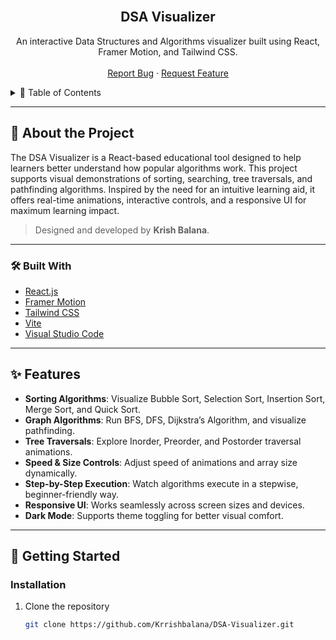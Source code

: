 <br />
<div align="center">
  <h2 align="center">DSA Visualizer</h2>
  <p align="center">
    An interactive Data Structures and Algorithms visualizer built using React, Framer Motion, and Tailwind CSS.
    <br />
    <br />
    <a href="https://github.com/Krrishbalana/DSA-Visualizer/issues">Report Bug</a>
    ·
    <a href="https://github.com/Krrishbalana/DSA-Visualizer/issues">Request Feature</a>
  </p>
</div>

<details>
  <summary>📑 Table of Contents</summary>
  <ol>
    <li><a href="#about-the-project">About the Project</a></li>
    <li><a href="#built-with">Built With</a></li>
    <li><a href="#features">Features</a></li>
    <li><a href="#usage">Usage</a></li>
    <li><a href="#contributing">Contributing</a></li>
    <li><a href="#contact">Contact</a></li>
    <li><a href="#acknowledgments">Acknowledgments</a></li>
  </ol>
</details>

---

## 📌 About the Project

The DSA Visualizer is a React-based educational tool designed to help learners better understand how popular algorithms work. This project supports visual demonstrations of sorting, searching, tree traversals, and pathfinding algorithms. Inspired by the need for an intuitive learning aid, it offers real-time animations, interactive controls, and a responsive UI for maximum learning impact.

> Designed and developed by **Krish Balana**.

---

### 🛠️ Built With

- [React.js](https://reactjs.org/)
- [Framer Motion](https://www.framer.com/motion/)
- [Tailwind CSS](https://tailwindcss.com/)
- [Vite](https://vitejs.dev/)
- [Visual Studio Code](https://code.visualstudio.com/)

---

## ✨ Features

- **Sorting Algorithms**: Visualize Bubble Sort, Selection Sort, Insertion Sort, Merge Sort, and Quick Sort.
- **Graph Algorithms**: Run BFS, DFS, Dijkstra’s Algorithm, and visualize pathfinding.
- **Tree Traversals**: Explore Inorder, Preorder, and Postorder traversal animations.
- **Speed & Size Controls**: Adjust speed of animations and array size dynamically.
- **Step-by-Step Execution**: Watch algorithms execute in a stepwise, beginner-friendly way.
- **Responsive UI**: Works seamlessly across screen sizes and devices.
- **Dark Mode**: Supports theme toggling for better visual comfort.

---

## 🚀 Getting Started

### Installation

1. Clone the repository
   ```bash
   git clone https://github.com/Krrishbalana/DSA-Visualizer.git
